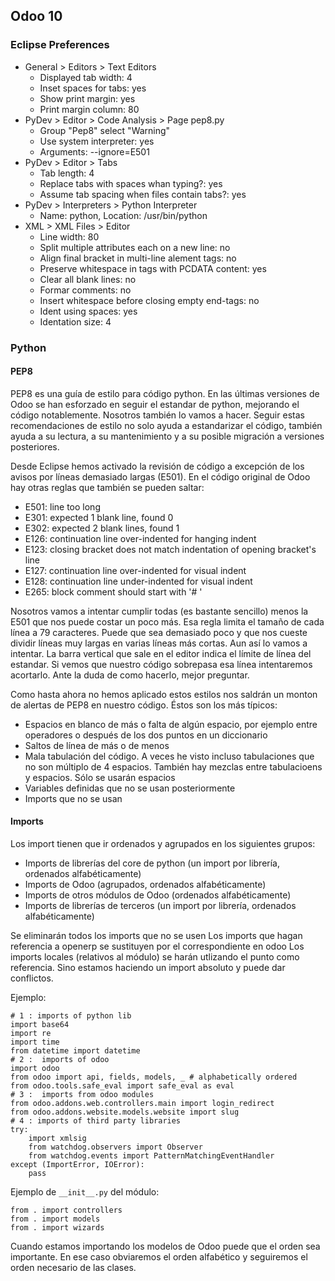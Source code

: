 ## Odoo 10

### Eclipse Preferences

- General > Editors > Text Editors
  - Displayed tab width: 4
  - Inset spaces for tabs: yes
  - Show print margin: yes
  - Print margin column: 80
- PyDev > Editor > Code Analysis > Page pep8.py
  - Group "Pep8" select "Warning"
  - Use system interpreter: yes
  - Arguments: --ignore=E501
- PyDev > Editor > Tabs
  - Tab length: 4
  - Replace tabs with spaces whan typing?: yes
  - Assume tab spacing when files contain tabs?: yes
- PyDev > Interpreters > Python Interpreter
  - Name: python, Location: /usr/bin/python
- XML > XML Files > Editor
  - Line width: 80
  - Split multiple attributes each on a new line: no
  - Align final bracket in multi-line alement tags: no
  - Preserve whitespace in tags with PCDATA content: yes
  - Clear all blank lines: no
  - Formar comments: no
  - Insert whitespace before closing empty end-tags: no
  - Ident using spaces: yes
  - Identation size: 4

### Python

#### PEP8

PEP8 es una guía de estilo para código python. En las últimas versiones de Odoo se han esforzado en seguir el estandar de python, mejorando el código notablemente. Nosotros también lo vamos a hacer. Seguir estas recomendaciones de estilo no solo ayuda a estandarizar el código, también ayuda a su lectura, a su mantenimiento y a su posible migración a versiones posteriores.

Desde Eclipse hemos activado la revisión de código a excepción de los avisos por líneas demasiado largas (E501). En el código original de Odoo hay otras reglas que también se pueden saltar:

- E501: line too long
- E301: expected 1 blank line, found 0
- E302: expected 2 blank lines, found 1
- E126: continuation line over-indented for hanging indent
- E123: closing bracket does not match indentation of opening bracket's line
- E127: continuation line over-indented for visual indent
- E128: continuation line under-indented for visual indent
- E265: block comment should start with '# '

Nosotros vamos a intentar cumplir todas (es bastante sencillo) menos la E501 que nos puede costar un poco más. Esa regla limita el tamaño de cada línea a 79 caracteres. Puede que sea demasiado poco y que nos cueste dividir líneas muy largas en varias líneas más cortas. Aun así lo vamos a intentar. La barra vertical que sale en el editor indica el límite de línea del estandar. Si vemos que nuestro código sobrepasa esa línea intentaremos acortarlo. Ante la duda de como hacerlo, mejor preguntar.

Como hasta ahora no hemos aplicado estos estilos nos saldrán un monton de alertas de PEP8 en nuestro código. Éstos son los más típicos:
- Espacios en blanco de más o falta de algún espacio, por ejemplo entre operadores o después de los dos puntos en un diccionario
- Saltos de línea de más o de menos
- Mala tabulación del código. A veces he visto incluso tabulaciones que no son múltiplo de 4 espacios. También hay mezclas entre tabulacioens y espacios. Sólo se usarán espacios
- Variables definidas que no se usan posteriormente
- Imports que no se usan

#### Imports

Los import tienen que ir ordenados y agrupados en los siguientes grupos:

- Imports de librerías del core de python (un import por librería, ordenados alfabéticamente)
- Imports de Odoo (agrupados, ordenados alfabéticamente)
- Imports de otros módulos de Odoo (ordenados alfabéticamente)
- Imports de librerías de terceros (un import por librería, ordenados alfabéticamente)

Se eliminarán todos los imports que no se usen
Los imports que hagan referencia a openerp se sustituyen por el correspondiente en odoo
Los imports locales (relativos al módulo) se harán utlizando el punto como referencia. Sino estamos haciendo un import absoluto y puede dar conflictos.

Ejemplo:

    # 1 : imports of python lib
    import base64
    import re
    import time
    from datetime import datetime
    # 2 :  imports of odoo
    import odoo
    from odoo import api, fields, models, _ # alphabetically ordered
    from odoo.tools.safe_eval import safe_eval as eval
    # 3 :  imports from odoo modules
    from odoo.addons.web.controllers.main import login_redirect
    from odoo.addons.website.models.website import slug
    # 4 : imports of third party libraries
    try:
        import xmlsig
        from watchdog.observers import Observer
        from watchdog.events import PatternMatchingEventHandler
    except (ImportError, IOError):
        pass

Ejemplo de `__init__.py` del módulo:

    from . import controllers
    from . import models
    from . import wizards

Cuando estamos importando los modelos de Odoo puede que el orden sea importante. En ese caso obviaremos el orden alfabético y seguiremos el orden necesario de las clases.
  
